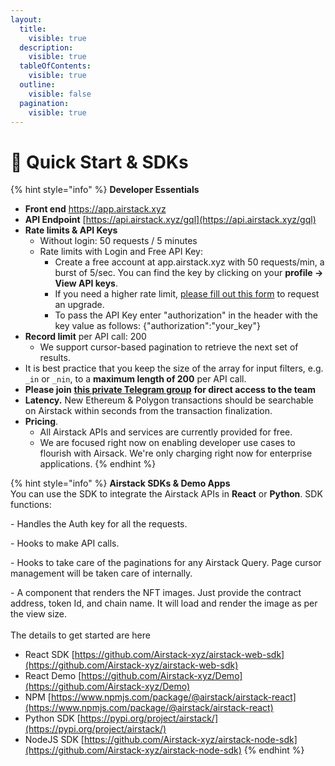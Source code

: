 ```yaml
---
layout:
  title:
    visible: true
  description:
    visible: true
  tableOfContents:
    visible: true
  outline:
    visible: false
  pagination:
    visible: true
---
```


# 🚀 Quick Start & SDKs

{% hint style="info" %}
**Developer Essentials**

* **Front end** [https://app.airstack.xyz ](https://app.airstack.xyz)
* **API Endpoint** [https://api.airstack.xyz/gql](https://api.airstack.xyz/gql)
* **Rate limits & API Keys**
  * Without login: 50 requests / 5 minutes
  * Rate limits with Login and Free API Key:&#x20;
    * Create a free account at app.airstack.xyz with 50 requests/min, a burst of 5/sec. You can find the key by clicking on your **profile -> View API keys**.&#x20;
    * If you need a higher rate limit, [please fill out this form](https://o5weogb3uux.typeform.com/to/u5CNxhWc) to request an upgrade.&#x20;
    * To pass the API Key enter "authorization" in the header with the key value as follows: {"authorization":"your\_key"}
* **Record limit** per API call: 200
  * We support cursor-based pagination to retrieve the next set of results.
* It is best practice that you keep the size of the array for input filters, e.g. `_in` or `_nin`, to a **maximum length of 200** per API call.
* **Please join** [**this private Telegram group**](https://t.me/+iL8v1-mSZmZiYzRh) **for direct access to the team**
* **Latency.** New Ethereum & Polygon transactions should be searchable on Airstack within seconds from the transaction finalization.
* **Pricing**.&#x20;
  * All Airstack APIs and services are currently provided for free.
  * We are focused right now on enabling developer use cases to flourish with Airsack. We're only charging right now for enterprise applications.
{% endhint %}

{% hint style="info" %}
**Airstack SDKs & Demo Apps**\
You can use the SDK to integrate the Airstack APIs in **React** or **Python**. SDK functions:

\- Handles the Auth key for all the requests.

\- Hooks to make API calls.

\- Hooks to take care of the paginations for any Airstack Query. Page cursor management will be taken care of internally.

\- A component that renders the NFT images. Just provide the contract address, token Id, and chain name. It will load and render the image as per the view size.\
\
The details to get started are here&#x20;

* React SDK [https://github.com/Airstack-xyz/airstack-web-sdk](https://github.com/Airstack-xyz/airstack-web-sdk)
* React Demo [https://github.com/Airstack-xyz/Demo](https://github.com/Airstack-xyz/Demo)
* NPM [https://www.npmjs.com/package/@airstack/airstack-react](https://www.npmjs.com/package/@airstack/airstack-react)
* Python SDK [https://pypi.org/project/airstack/](https://pypi.org/project/airstack/)
* NodeJS SDK [https://github.com/Airstack-xyz/airstack-node-sdk](https://github.com/Airstack-xyz/airstack-node-sdk)
{% endhint %}
